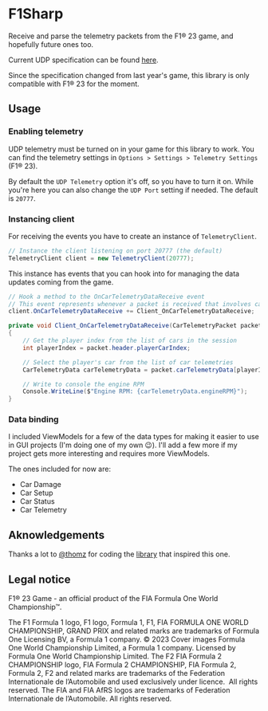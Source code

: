 # F1Sharp

Receive and parse the telemetry packets from the F1® 23 game, and hopefully future ones too.

Current UDP specification can be found [here](https://answers.ea.com/ea/attachments/ea/f1-23-general-discussion-en/2776/3/Data%20Output%20from%20F1%2023%20v29x3.docx).

Since the specification changed from last year's game, this library is only compatible with F1® 23 for the moment.

## Usage

### Enabling telemetry

UDP telemetry must be turned on in your game for this library to work. You can find the telemetry settings in `Options > Settings > Telemetry Settings` (F1® 23).

By default the `UDP Telemetry` option it's off, so you have to turn it on. While you're here you can also change the `UDP Port` setting if needed. The default is `20777`.

### Instancing client

For receiving the events you have to create an instance of `TelemetryClient`.

```csharp
// Instance the client listening on port 20777 (the default)
TelemetryClient client = new TelemetryClient(20777);
```

This instance has events that you can hook into for managing the data updates coming from the game.

```csharp
// Hook a method to the OnCarTelemetryDataReceive event
// This event represents whenever a packet is received that involves car telemetry (current speed, throttle or brake applied, engine RPM, etc.)
client.OnCarTelemetryDataReceive += Client_OnCarTelemetryDataReceive;

private void Client_OnCarTelemetryDataReceive(CarTelemetryPacket packet)
{
	// Get the player index from the list of cars in the session
	int playerIndex = packet.header.playerCarIndex;

	// Select the player's car from the list of car telemetries
	CarTelemetryData carTelemetryData = packet.carTelemetryData[playerIndex];

	// Write to console the engine RPM
	Console.WriteLine($"Engine RPM: {carTelemetryData.engineRPM}");
}
```

### Data binding

I included ViewModels for a few of the data types for making it easier to use in GUI projects (I'm doing one of my own 😉). I'll add a few more if my project gets more interesting and requires more ViewModels.

The ones included for now are:

- Car Damage
- Car Setup
- Car Status
- Car Telemetry

## Aknowledgements

Thanks a lot to [@thomz](https://github.com/thomz12) for coding the [library](https://github.com/thomz12/F12020-Telemetry) that inspired this one.

## Legal notice
F1® 23 Game - an official product of the FIA Formula One World Championship™.

The F1 Formula 1 logo, F1 logo, Formula 1, F1, FIA FORMULA ONE WORLD CHAMPIONSHIP, GRAND PRIX and related marks are trademarks of Formula One Licensing BV, a Formula 1 company. © 2023 Cover images Formula One World Championship Limited, a Formula 1 company. Licensed by Formula One World Championship Limited. The F2 FIA Formula 2 CHAMPIONSHIP logo, FIA Formula 2 CHAMPIONSHIP, FIA Formula 2, Formula 2, F2 and related marks are trademarks of the Federation Internationale de l’Automobile and used exclusively under licence.  All rights reserved. The FIA and FIA AfRS logos are trademarks of Federation Internationale de l’Automobile. All rights reserved.

